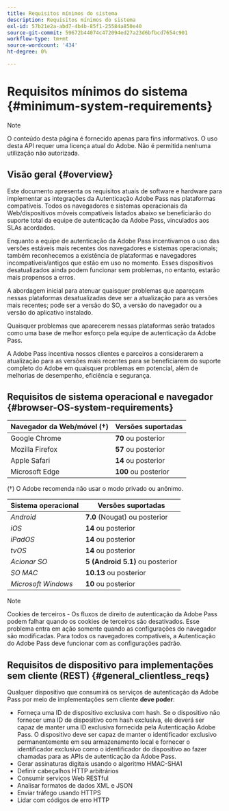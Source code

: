 ```yaml
---
title: Requisitos mínimos do sistema
description: Requisitos mínimos do sistema
exl-id: 57b21e2a-abd7-4b4b-85f1-25584a850e40
source-git-commit: 59672b44074c472094ed27a23d6bfbcd7654c901
workflow-type: tm+mt
source-wordcount: '434'
ht-degree: 0%

---
```


# Requisitos mínimos do sistema {#minimum-system-requirements}

>[!NOTE]
>
>O conteúdo desta página é fornecido apenas para fins informativos. O uso desta API requer uma licença atual do Adobe. Não é permitida nenhuma utilização não autorizada.


## Visão geral {#overview}

Este documento apresenta os requisitos atuais de software e hardware para implementar as integrações da Autenticação Adobe Pass nas plataformas compatíveis. Todos os navegadores e sistemas operacionais da Web/dispositivos móveis compatíveis listados abaixo se beneficiarão do suporte total da equipe de autenticação da Adobe Pass, vinculados aos SLAs acordados.

Enquanto a equipe de autenticação da Adobe Pass incentivamos o uso das versões estáveis mais recentes dos navegadores e sistemas operacionais; também reconhecemos a existência de plataformas e navegadores incompatíveis/antigos que estão em uso no momento. Esses dispositivos desatualizados ainda podem funcionar sem problemas, no entanto, estarão mais propensos a erros.

A abordagem inicial para atenuar quaisquer problemas que apareçam nessas plataformas desatualizadas deve ser a atualização para as versões mais recentes; pode ser a versão do SO, a versão do navegador ou a versão do aplicativo instalado.

Quaisquer problemas que aparecerem nessas plataformas serão tratados como uma base de melhor esforço pela equipe de autenticação da Adobe Pass.

A Adobe Pass incentiva nossos clientes e parceiros a considerarem a atualização para as versões mais recentes para se beneficiarem do suporte completo do Adobe em quaisquer problemas em potencial, além de melhorias de desempenho, eficiência e segurança.


## Requisitos de sistema operacional e navegador {#browser-OS-system-requirements}


| Navegador da Web/móvel (†) | Versões suportadas |
|---|---|
| Google Chrome | **70** ou posterior |
| Mozilla Firefox | **57** ou posterior |
| Apple Safari | **14** ou posterior |
| Microsoft Edge | **100** ou posterior |

(†) O Adobe recomenda não usar o modo privado ou anônimo.

| Sistema operacional | Versões suportadas |
|---|---|
| *Android* | **7.0** (Nougat) ou posterior |
| *iOS* | **14** ou posterior |
| *iPadOS* | **14** ou posterior |
| *tvOS* | **14** ou posterior |
| *Acionar SO* | **5 (Android 5.1)** ou posterior |
| *SO MAC* | **10.13** ou posterior |
| *Microsoft Windows* | **10** ou posterior |




>[!NOTE]
>
>Cookies de terceiros - Os fluxos de direito de autenticação da Adobe Pass podem falhar quando os cookies de terceiros são desativados.  Esse problema entra em ação somente quando as configurações do navegador são modificadas. Para todos os navegadores compatíveis, a Autenticação do Adobe Pass deve funcionar com as configurações padrão.


## Requisitos de dispositivo para implementações sem cliente (REST) {#general_clientless_reqs}


Qualquer dispositivo que consumirá os serviços de autenticação da Adobe Pass por meio de implementações sem cliente **deve poder**:

* Forneça uma ID de dispositivo exclusiva com hash. Se o dispositivo não fornecer uma ID de dispositivo com hash exclusiva, ele deverá ser capaz de manter uma ID exclusiva fornecida pela Autenticação Adobe Pass. O dispositivo deve ser capaz de manter o identificador exclusivo permanentemente em seu armazenamento local e fornecer o identificador exclusivo como o identificador do dispositivo ao fazer chamadas para as APIs de autenticação da Adobe Pass.
* Gerar assinaturas digitais usando o algoritmo HMAC-SHA1
* Definir cabeçalhos HTTP arbitrários
* Consumir serviços Web RESTful
* Analisar formatos de dados XML e JSON
* Enviar tráfego usando HTTPS
* Lidar com códigos de erro HTTP
